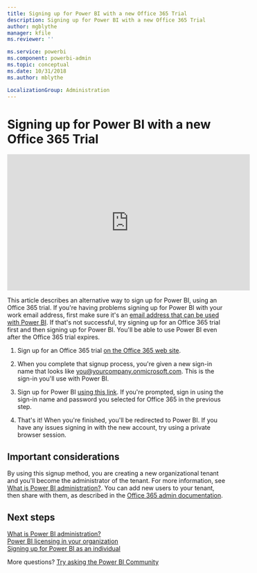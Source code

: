 ```yaml
---
title: Signing up for Power BI with a new Office 365 Trial
description: Signing up for Power BI with a new Office 365 Trial
author: mgblythe
manager: kfile
ms.reviewer: ''

ms.service: powerbi
ms.component: powerbi-admin
ms.topic: conceptual
ms.date: 10/31/2018
ms.author: mblythe

LocalizationGroup: Administration
---
```


# Signing up for Power BI with a new Office 365 Trial

<iframe width="560" height="315" src="https://www.youtube.com/embed/gbSuFST-Nx4?showinfo=0" frameborder="0" allowfullscreen></iframe>

This article describes an alternative way to sign up for Power BI, using an Office 365 trial. If you're having problems signing up for Power BI with your work email address, first make sure it's an [email address that can be used with Power BI](service-self-service-signup-for-power-bi.md#what-email-address-can-be-used-with-power-bi). If that's not successful, try signing up for an Office 365 trial first and then signing up for Power BI. You'll be able to use Power BI even after the Office 365 trial expires.

1. Sign up for an Office 365 trial [on the Office 365 web site](https://go.microsoft.com/fwlink/p/?LinkID=403802).

1. When you complete that signup process, you're given a new sign-in name that looks like you@yourcompany.onmicrosoft.com. This is the sign-in you'll use with Power BI.

1. Sign up for Power BI [using this link](https://app.powerbi.com/signupredirect?pbi_source=web). If you're prompted, sign in using the sign-in name and password you selected for Office 365 in the previous step.

1. That's it! When you're finished, you'll be redirected to Power BI. If you have any issues signing in with the new account, try using a private browser session.

## Important considerations

By using this signup method, you are creating a new organizational tenant and you'll become the administrator of the tenant. For more information, see [What is Power BI administration?](service-admin-administering-power-bi-in-your-organization.md). You can add new users to your tenant, then share with them, as described in the [Office 365 admin documentation](https://support.office.com/en-sg/article/Add-users-individually-to-Office-365---Admin-Help-1970f7d6-03b5-442f-b385-5880b9c256ec?ui=en-US&rs=en-SG&ad=SG).

## Next steps

[What is Power BI administration?](service-admin-administering-power-bi-in-your-organization.md)  
[Power BI licensing in your organization](service-admin-licensing-organization.md)  
[Signing up for Power BI as an individual](service-self-service-signup-for-power-bi.md)

More questions? [Try asking the Power BI Community](http://community.powerbi.com/)
